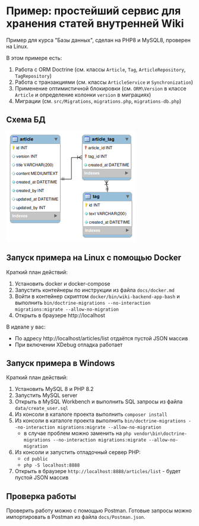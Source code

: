 # Пример: простейший сервис для хранения статей внутренней Wiki

Пример для курса "Базы данных", сделан на PHP8 и MySQL8, проверен на Linux.

В этом примере есть:

1. Работа с ORM Doctrine (см. классы `Article`, `Tag`, `ArticleRepository`, `TagRepository`)
2. Работа с транзакциями (см. классы `ArticleService` и `Synchronization`)
3. Применение оптимистичной блокировки (см. `ORM\Version` в классе `Article` и определение колонки `version` в миграциях)
4. Миграции (см. `src/Migrations`, `migrations.php`, `migrations-db.php`)

## Схема БД

![Schema](docs/wiki-backend-schema.png)

## Запуск примера на Linux с помощью Docker

Краткий план действий:

1. Установить docker и docker-compose
2. Запустить контейнеры по инструкции из файла `docs/docker.md`
3. Войти в контейнер скриптом `docker/bin/wiki-backend-app-bash` и выполнить `bin/doctrine-migrations --no-interaction migrations:migrate --allow-no-migration`
4. Открыть в браузере http://localhost

В идеале у вас:
- По адресу http://localhost/articles/list отдаётся пустой JSON массив
- При включении XDebug отладка работает

## Запуск примера в Windows

Краткий план действий:

1. Установить MySQL 8 и PHP 8.2
2. Запустить MySQL server
3. Открыть в MySQL Workbench и выполнить SQL запросы из файла `data/create_user.sql`
4. Из консоли в каталоге проекта выполнить `composer install`
5. Из консоли в каталоге проекта выполнить `bin/doctrine-migrations --no-interaction migrations:migrate --allow-no-migration`
   - в случае проблем можно заменить на `php vendor\bin\doctrine-migrations --no-interaction migrations:migrate --allow-no-migration`
6. Из консоли и запустить отладочный сервер PHP:
   - `cd public`
   - `php -S localhost:8888`
7. Открыть в браузере `http://localhost:8888/articles/list` - будет пустой JSON массив

## Проверка работы

Проверить работу можно с помощью Postman. Готовые запросы можно импортировать в Postman из файла `docs/Postman.json`.
